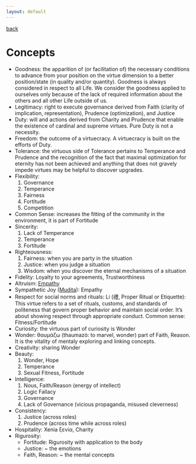 ```yaml
---
layout: default
---
```

[back](./)

# Concepts

- Goodness: the apparition of (or facilitation of) the necessary conditions to advance from your position on the virtue dimension to a better position/state (in quality and/or quantity). Goodness is always considered in respect to all Life. We consider the goodness applied to ourselves only because of the lack of required information about the others and all other Life outside of us.
- Legitimacy: right to execute governance derived from Faith (clarity of implication, representation), Prudence (optimization), and Justice
- Duty: will and actions derived from Charity and Prudence that enable the existence of cardinal and supreme virtues. Pure Duty is not a necessity.
- Freedom: the outcome of a virtuecracy. A virtuecracy is built on the efforts of Duty.
- Tolerance: the virtuous side of Tolerance pertains to Temperance and Prudence and the recognition of the fact that maximal optimization for eternity has not been achieved and anything that does not gravely impede virtues may be helpful to discover upgrades.
- Flexibility: 
    1. Governance
    1. Temperance
    1. Fairness
    1. Fortitude
    1. Competition
- Common Sense: increases the fitting of the community in the environment, it is part of Fortitude
- Sincerity: 
    1. Lack of Temperance
    1. Temperance
    1. Fortitude
- Righteousness:
    1. Fairness: when you are party in the situation
    1. Justice: when you judge a situation
    1. Wisdom: when you discover the eternal mechanisms of a situation
- Fidelity: Loyalty to your agreements, Trustworthiness
- Altruism: [Empathy](3concepts.html)
- Sympathetic Joy ([Mudita](https://en.wikipedia.org/wiki/Mudita)): Empathy
- Respect for social norms and rituals: Li (禮, Proper Ritual or Etiquette): This virtue refers to a set of rituals, customs, and standards of politeness that govern proper behavior and maintain social order. It’s about showing respect through appropriate conduct. Common sense: Fitness/Fortitude
- Curiosity: the virtuous part of curiosity is Wonder
- Wonder: θαυμάζω (thaumazó: to marvel, wonder) part of Faith, Reason. It is the vitality of mentaly exploring and linking concepts.
- Creativity: sharing Wonder
- Beauty:
    1. Wonder, Hope
    1. Temperance
    1. Sexual Fitness, Fortitude
- Intelligence:
    1. Nous, Faith/Reason (energy of intellect)
    1. Logic Fallacy
    1. Governance
    1. Lack of Governance (vicious propaganda, misused cleverness)
- Consistency:
    1. Justice (across roles)
    1. Prudence (across time while across roles)
- Hospitality: Xenia ξενία, Charity
- Rigurosity:
    - Fortitude: Rigurosity with application to the body
    - Justice: ~ the emotions
    - Faith, Reason: ~ the mental concepts
